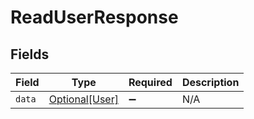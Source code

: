 # ReadUserResponse


## Fields

| Field                                         | Type                                          | Required                                      | Description                                   |
| --------------------------------------------- | --------------------------------------------- | --------------------------------------------- | --------------------------------------------- |
| `data`                                        | [Optional[User]](../../models/shared/user.md) | :heavy_minus_sign:                            | N/A                                           |